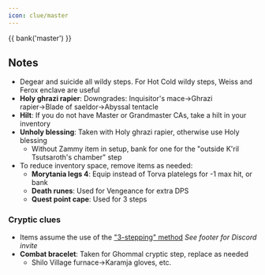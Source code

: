 ```yaml
---
icon: clue/master
---
```


{{ bank('master') }}

## Notes
- Degear and suicide all wildy steps. For Hot Cold wildy steps, Weiss and Ferox enclave are useful
- **Holy ghrazi rapier**: Downgrades: Inquisitor's mace&rarr;Ghrazi rapier&rarr;Blade of saeldor&rarr;Abyssal tentacle
- **Hilt**: If you do not have Master or Grandmaster CAs, take a hilt in your inventory
- **Unholy blessing**: Taken with Holy ghrazi rapier, otherwise use Holy blessing
    - Without Zammy item in setup, bank for one for the "outside K'ril Tsutsaroth's chamber" step
- To reduce inventory space, remove items as needed:
    - **Morytania legs 4**: Equip  instead of Torva platelegs for -1 max hit, or bank
    - **Death runes**: Used for Vengeance for extra DPS
    - **Quest point cape**: Used for 3 steps
### Cryptic clues
- Items assume the use of the ["3-stepping" method](https://discord.com/channels/922245627092541450/1233850882156789881/1235639466828234814) *See footer for Discord invite*
- **Combat bracelet**: Taken for Ghommal cryptic step, replace as needed
    - Shilo Village furnace&rarr;Karamja gloves, etc.